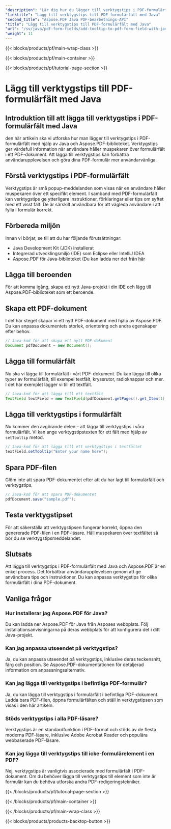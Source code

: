 ```yaml
---
"description": "Lär dig hur du lägger till verktygstips i PDF-formulärfält med Java. Steg-för-steg-guide med Aspose.PDF för Java API."
"linktitle": "Lägg till verktygstips till PDF-formulärfält med Java"
"second_title": "Aspose.PDF Java PDF-bearbetnings-API"
"title": "Lägg till verktygstips till PDF-formulärfält med Java"
"url": "/sv/java/pdf-form-fields/add-tooltip-to-pdf-form-field-with-java/"
"weight": 11
---
```


{{< blocks/products/pf/main-wrap-class >}}

{{< blocks/products/pf/main-container >}}

{{< blocks/products/pf/tutorial-page-section >}}

# Lägg till verktygstips till PDF-formulärfält med Java


## Introduktion till att lägga till verktygstips i PDF-formulärfält med Java

den här artikeln ska vi utforska hur man lägger till verktygstips i PDF-formulärfält med hjälp av Java och Aspose.PDF-biblioteket. Verktygstips ger värdefull information när användare håller muspekaren över formulärfält i ett PDF-dokument. Att lägga till verktygstips kan förbättra användarupplevelsen och göra dina PDF-formulär mer användarvänliga.

## Förstå verktygstips i PDF-formulärfält

Verktygstips är små popup-meddelanden som visas när en användare håller muspekaren över ett specifikt element. I samband med PDF-formulärfält kan verktygstips ge ytterligare instruktioner, förklaringar eller tips om syftet med ett visst fält. De är särskilt användbara för att vägleda användare i att fylla i formulär korrekt.

## Förbereda miljön

Innan vi börjar, se till att du har följande förutsättningar:

- Java Development Kit (JDK) installerat
- Integrerad utvecklingsmiljö (IDE) som Eclipse eller IntelliJ IDEA
- Aspose.PDF för Java-biblioteket (Du kan ladda ner det från [här](https://releases.aspose.com/pdf/java/)

## Lägga till beroenden

För att komma igång, skapa ett nytt Java-projekt i din IDE och lägg till Aspose.PDF-biblioteket som ett beroende.

## Skapa ett PDF-dokument

I det här steget skapar vi ett nytt PDF-dokument med hjälp av Aspose.PDF. Du kan anpassa dokumentets storlek, orientering och andra egenskaper efter behov.

```java
// Java-kod för att skapa ett nytt PDF-dokument
Document pdfDocument = new Document();
```

## Lägga till formulärfält

Nu ska vi lägga till formulärfält i vårt PDF-dokument. Du kan lägga till olika typer av formulärfält, till exempel textfält, kryssrutor, radioknappar och mer. I det här exemplet lägger vi till ett textfält.

```java
// Java-kod för att lägga till ett textfält
TextField textField = new TextField(pdfDocument.getPages().get_Item(1), new Rectangle(100, 100, 200, 30));
```

## Lägga till verktygstips i formulärfält

Nu kommer den avgörande delen – att lägga till verktygstips i våra formulärfält. Vi kan ange verktygstipstexten för ett fält med hjälp av `setTooltip` metod.

```java
// Java-kod för att lägga till ett verktygstips i textfältet
textField.setTooltip("Enter your name here");
```

## Spara PDF-filen

Glöm inte att spara PDF-dokumentet efter att du har lagt till formulärfält och verktygstips.

```java
// Java-kod för att spara PDF-dokumentet
pdfDocument.save("sample.pdf");
```

## Testa verktygstipset

För att säkerställa att verktygstipsen fungerar korrekt, öppna den genererade PDF-filen i en PDF-läsare. Håll muspekaren över textfältet så bör du se verktygstipsmeddelandet.

## Slutsats

Att lägga till verktygstips i PDF-formulärfält med Java och Aspose.PDF är en enkel process. Det förbättrar användarupplevelsen genom att ge användbara tips och instruktioner. Du kan anpassa verktygstips för olika formulärfält i dina PDF-dokument.

## Vanliga frågor

### Hur installerar jag Aspose.PDF för Java?

Du kan ladda ner Aspose.PDF för Java från Asposes webbplats. Följ installationsanvisningarna på deras webbplats för att konfigurera det i ditt Java-projekt.

### Kan jag anpassa utseendet på verktygstips?

Ja, du kan anpassa utseendet på verktygstips, inklusive deras teckensnitt, färg och position. Se Aspose.PDF-dokumentationen för detaljerad information om anpassningsalternativ.

### Kan jag lägga till verktygstips i befintliga PDF-formulär?

Ja, du kan lägga till verktygstips i formulärfält i befintliga PDF-dokument. Ladda bara PDF-filen, öppna formulärfälten och ställ in verktygstipsen som visas i den här artikeln.

### Stöds verktygstips i alla PDF-läsare?

Verktygstips är en standardfunktion i PDF-format och stöds av de flesta moderna PDF-läsare, inklusive Adobe Acrobat Reader och populära webbaserade PDF-läsare.

### Kan jag lägga till verktygstips till icke-formulärelement i en PDF?

Nej, verktygstips är vanligtvis associerade med formulärfält i PDF-dokument. Om du behöver lägga till verktygstips till element som inte är formulär kan du behöva utforska andra PDF-redigeringstekniker.

{{< /blocks/products/pf/tutorial-page-section >}}

{{< /blocks/products/pf/main-container >}}

{{< /blocks/products/pf/main-wrap-class >}}

{{< blocks/products/products-backtop-button >}}